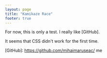 ```yaml
---
layout: page
title: "Kamikaze Race"
footer: true
---
```


For now, this is only a test. I really like [GitHub].

It seems that CSS didn't work for the first time.

[GitHub]: https://github.com/mihaimaruseac/ me

